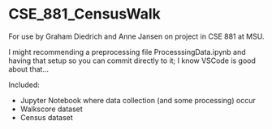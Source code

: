 # CSE_881_CensusWalk
For use by Graham Diedrich and Anne Jansen on project in CSE 881 at MSU.

I might recommending a preprocessing file ProcesssingData.ipynb and having that setup so you can commit directly to it; I know VSCode is good about that...

Included:

- Jupyter Notebook where data collection (and some processing) occur
- Walkscore dataset
- Census dataset 
